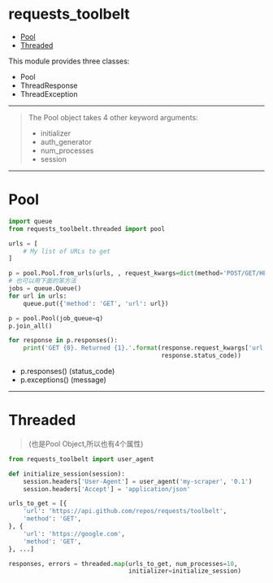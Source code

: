 # requests_toolbelt
* [Pool](#Pool)
* [Threaded](#Threaded)

This module provides three classes:
* Pool
* ThreadResponse
* ThreadException
---
> The Pool object takes 4 other keyword arguments:
> * initializer
> * auth_generator
> * num_processes
> * session
---
# Pool
```python
import queue
from requests_toolbelt.threaded import pool

urls = [
    # My list of URLs to get
]

p = pool.Pool.from_urls(urls, , request_kwargs=dict(method='POST/GET/HEAD'))
# 也可以用下面的笨方法
jobs = queue.Queue()
for url in urls:
    queue.put({'method': 'GET', 'url': url})

p = pool.Pool(job_queue=q)
p.join_all()

for response in p.responses():
    print('GET {0}. Returned {1}.'.format(response.request_kwargs['url'],
                                          response.status_code))
```
* p.responses()     (status_code)
* p.exceptions()    (message)

---

# Threaded
> (也是Pool Object,所以也有4个属性)
```python
from requests_toolbelt import user_agent

def initialize_session(session):
    session.headers['User-Agent'] = user_agent('my-scraper', '0.1')
    session.headers['Accept'] = 'application/json'

urls_to_get = [{
    'url': 'https://api.github.com/repos/requests/toolbelt',
    'method': 'GET',
}, {
    'url': 'https://google.com',
    'method': 'GET',
}, ...]

responses, errors = threaded.map(urls_to_get, num_processes=10,
                                 initializer=initialize_session)
```
